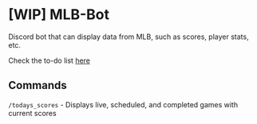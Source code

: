 # [WIP] MLB-Bot
Discord bot that can display data from MLB, such as scores, player stats, etc.

Check the to-do list [here](/TODO.md)
## Commands
`/todays_scores` - Displays live, scheduled, and completed games with current scores